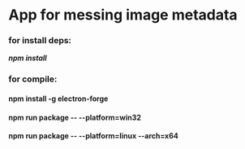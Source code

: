 
 # App for messing image metadata

 ### for install deps:

***npm install***

### for compile:

#### npm install -g electron-forge
#### npm run package -- --platform=win32
#### npm run package -- --platform=linux --arch=x64